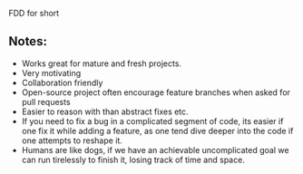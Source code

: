 FDD for short <!--more--> 

## Notes:

- Works great for mature and fresh projects. 
- Very motivating
- Collaboration friendly
- Open-source project often encourage feature branches when asked for pull requests
- Easier to reason with than abstract fixes etc. 
- If you need to fix a bug in a complicated segment of code, its easier if one fix it while adding a feature, as one tend dive deeper into the code if one attempts to reshape it.
- Humans are like dogs, if we have an achievable uncomplicated goal we can run tirelessly to finish it, losing track of time and space.